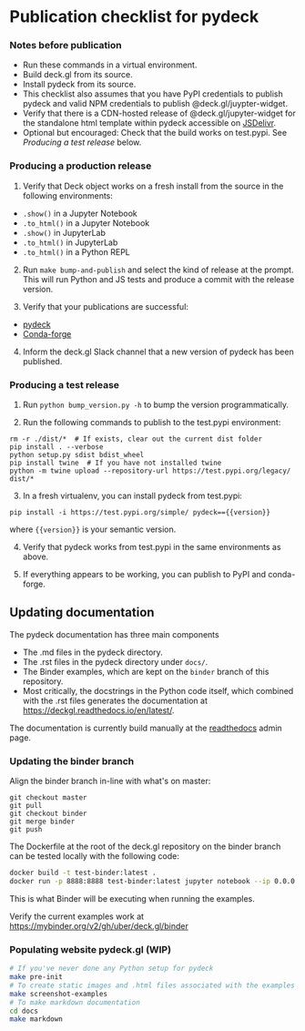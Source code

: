 Publication checklist for pydeck
==========

### Notes before publication

- Run these commands in a virtual environment.
- Build deck.gl from its source.
- Install pydeck from its source.
- This checklist also assumes that you have PyPI credentials to publish pydeck
and valid NPM credentials to publish @deck.gl/juypter-widget.
- Verify that there is a CDN-hosted release of @deck.gl/jupyter-widget for the standalone html template
within pydeck accessible on [JSDelivr](https://www.jsdelivr.com/package/npm/@deck.gl/jupyter-widget).
- Optional but encouraged: Check that the build works on test.pypi. See *Producing a test release* below.

### Producing a production release

1) Verify that Deck object works on a fresh install from the source in the following
environments:

- `.show()` in a Jupyter Notebook
- `.to_html()` in a Jupyter Notebook
- `.show()` in JupyterLab
- `.to_html()` in JupyterLab
- `.to_html()` in a Python REPL

2) Run `make bump-and-publish` and select the kind of release at the prompt.
This will run Python and JS tests and produce a commit with the release version.

3) Verify that your publications are successful:

- [pydeck](https://pypi.org/project/pydeck/)
- [Conda-forge](https://anaconda.org/conda-forge/pydeck)

4) Inform the deck.gl Slack channel that a new version of pydeck has been published.


### Producing a test release

1) Run `python bump_version.py -h` to bump the version programmatically.

2) Run the following commands to publish to the test.pypi environment:

```
rm -r ./dist/*  # If exists, clear out the current dist folder
pip install . --verbose
python setup.py sdist bdist_wheel
pip install twine  # If you have not installed twine
python -m twine upload --repository-url https://test.pypi.org/legacy/ dist/*
```

3) In a fresh virtualenv, you can install pydeck from test.pypi:

```
pip install -i https://test.pypi.org/simple/ pydeck=={{version}}
```

where `{{version}}` is your semantic version.

4)  Verify that pydeck works from test.pypi in the same environments as above.

5) If everything appears to be working, you can publish to PyPI and conda-forge.

## Updating documentation

The pydeck documentation has three main components

- The .md files in the pydeck directory.
- The .rst files in the pydeck directory under `docs/`.
- The Binder examples, which are kept on the `binder` branch of this repository.
- Most critically, the docstrings in the Python code itself, which combined with the .rst files generates
the documentation at https://deckgl.readthedocs.io/en/latest/.

The documentation is currently build manually at the [readthedocs](https://readthedocs.org/projects/deckgl/) admin page.

### Updating the binder branch

Align the binder branch in-line with what's on master:

```
git checkout master
git pull
git checkout binder
git merge binder
git push
```

The Dockerfile at the root of the deck.gl repository on the binder branch can be tested locally with the following code:

```bash
docker build -t test-binder:latest .
docker run -p 8888:8888 test-binder:latest jupyter notebook --ip 0.0.0.0
```

This is what Binder will be executing when running the examples.

Verify the current examples work at https://mybinder.org/v2/gh/uber/deck.gl/binder


### Populating website pydeck.gl (WIP)

```bash
# If you've never done any Python setup for pydeck
make pre-init
# To create static images and .html files associated with the examples in `examples/`
make screenshot-examples
# To make markdown documentation
cd docs
make markdown
```
